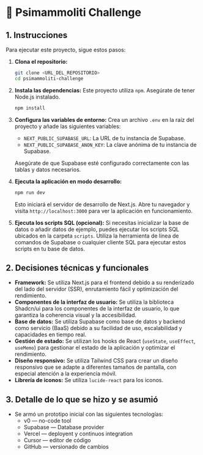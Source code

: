 # 🤺 Psimammoliti Challenge

## 1. Instrucciones

Para ejecutar este proyecto, sigue estos pasos:

1.  **Clona el repositorio:**
    ```bash
    git clone <URL_DEL_REPOSITORIO>
    cd psimammoliti-challenge
    ```

2.  **Instala las dependencias:**
    Este proyecto utiliza `npm`. Asegúrate de tener Node.js instalado.
    ```bash
    npm install
    ```

3.  **Configura las variables de entorno:**
    Crea un archivo `.env` en la raíz del proyecto y añade las siguientes variables:

    *   `NEXT_PUBLIC_SUPABASE_URL`: La URL de tu instancia de Supabase.
    *   `NEXT_PUBLIC_SUPABASE_ANON_KEY`: La clave anónima de tu instancia de Supabase.

    Asegúrate de que Supabase esté configurado correctamente con las tablas y datos necesarios.

4.  **Ejecuta la aplicación en modo desarrollo:**
    ```bash
    npm run dev
    ```

    Esto iniciará el servidor de desarrollo de Next.js. Abre tu navegador y visita `http://localhost:3000` para ver la aplicación en funcionamiento.

5.  **Ejecuta los scripts SQL (opcional):**
    Si necesitas inicializar la base de datos o añadir datos de ejemplo, puedes ejecutar los scripts SQL ubicados en la carpeta `scripts`. Utiliza la herramienta de línea de comandos de Supabase o cualquier cliente SQL para ejecutar estos scripts en tu base de datos.

## 2. Decisiones técnicas y funcionales

*   **Framework:** Se utiliza Next.js para el frontend debido a su renderizado del lado del servidor (SSR), enrutamiento fácil y optimización del rendimiento.
*   **Componentes de la interfaz de usuario:** Se utiliza la biblioteca Shadcn/ui para los componentes de la interfaz de usuario, lo que garantiza la coherencia visual y la accesibilidad.
*   **Base de datos:** Se utiliza Supabase como base de datos y backend como servicio (BaaS) debido a su facilidad de uso, escalabilidad y capacidades en tiempo real.
*   **Gestión de estado:** Se utilizan los hooks de React (`useState`, `useEffect`, `useMemo`) para gestionar el estado de la aplicación y optimizar el rendimiento.
*   **Diseño responsivo:** Se utiliza Tailwind CSS para crear un diseño responsivo que se adapte a diferentes tamaños de pantalla, con especial atención a la experiencia móvil.
*   **Librería de iconos:** Se utiliza `lucide-react` para los iconos.

## 3. Detalle de lo que se hizo y se asumió

* Se armó un prototipo inicial con las siguientes tecnologías:
  * v0 — no-code tool
  * Supabase — Database provider
  * Vercel — deployent y continuos integration
  * Cursor — editor de código
  * GitHub — versionado de cambios